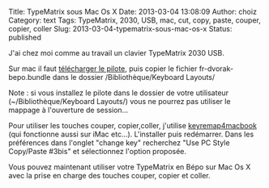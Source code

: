 Title: TypeMatrix sous Mac Os X
Date: 2013-03-04 13:08:09
Author: choiz
Category: text
Tags: TypeMatrix, 2030, USB, mac, cut, copy, paste, couper, copier, coller
Slug: 2013-03-04-typematrix-sous-mac-os-x
Status: published

J'ai chez moi comme au travail un clavier TypeMatrix 2030 USB.

Sur mac il faut [télécharger le
pilote](http://download.tuxfamily.org/dvorak/macosx/fr-dvorak-bepo-macosx-1.0rc2.dmg),
puis copier le fichier fr-dvorak-bepo.bundle dans le dossier
/Bibliothèque/Keyboard Layouts/

Note : si vous installez le pilote dans le dossier de votre utilisateur
(~/Bibliothèque/Keyboard Layouts/) vous ne pourrez pas utiliser le
mappage à l'ouverture de session…

Pour utiliser les touches couper, copier,coller, j'utilise
[keyremap4macbook](http://pqrs.org/macosx/keyremap4macbook/) (qui
fonctionne aussi sur iMac etc…). L'installer puis redémarrer. Dans les
préférences dans l'onglet "change key" recherchez "Use PC Style
Copy/Paste \#3bis" et sélectionnez l'option proposée.

Vous pouvez maintenant utiliser votre TypeMatrix en Bépo sur Mac Os X
avec la prise en charge des touches couper, copier et coller.
